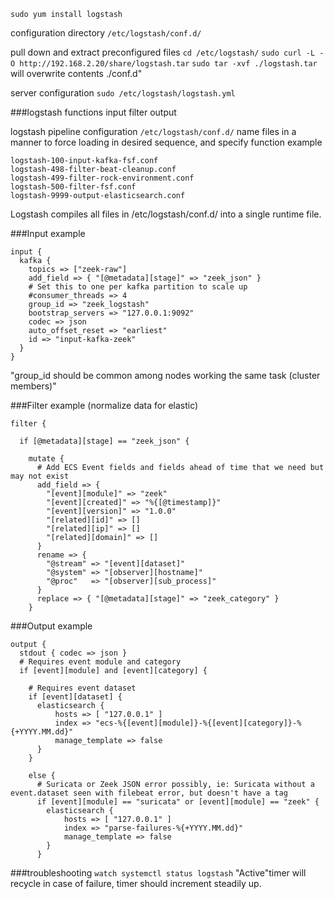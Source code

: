 `sudo yum install logstash`

configuration directory
`/etc/logstash/conf.d/`

pull down and extract preconfigured files
`cd /etc/logstash/`
`sudo curl -L -O http://192.168.2.20/share/logstash.tar`
`sudo tar -xvf ./logstash.tar` will overwrite contents ./conf.d"

server configuration
`sudo /etc/logstash/logstash.yml`

###logstash functions
input
filter
output

logstash pipeline configuration
`/etc/logstash/conf.d/`
name files in a manner to force loading in desired sequence, and specify function
example
```
logstash-100-input-kafka-fsf.conf
logstash-498-filter-beat-cleanup.conf
logstash-499-filter-rock-environment.conf
logstash-500-filter-fsf.conf
logstash-9999-output-elasticsearch.conf
```

Logstash compiles all files in /etc/logstash/conf.d/ into a single runtime file.

###Input example
```
input {
  kafka {
    topics => ["zeek-raw"]
    add_field => { "[@metadata][stage]" => "zeek_json" }
    # Set this to one per kafka partition to scale up
    #consumer_threads => 4
    group_id => "zeek_logstash"
    bootstrap_servers => "127.0.0.1:9092"
    codec => json
    auto_offset_reset => "earliest"
    id => "input-kafka-zeek"
  }
}
```
"group_id should be common among nodes working the same task (cluster members)"

###Filter example (normalize data for elastic)
```
filter {

  if [@metadata][stage] == "zeek_json" {

    mutate {
      # Add ECS Event fields and fields ahead of time that we need but may not exist
      add_field => {
        "[event][module]" => "zeek"
        "[event][created]" => "%{[@timestamp]}"
        "[event][version]" => "1.0.0"
        "[related][id]" => []
        "[related][ip]" => []
        "[related][domain]" => []
      }
      rename => {
        "@stream" => "[event][dataset]"
        "@system" => "[observer][hostname]"
        "@proc"   => "[observer][sub_process]"
      }
      replace => { "[@metadata][stage]" => "zeek_category" }
    }
```
###Output example
```
output {
  stdout { codec => json }
  # Requires event module and category
  if [event][module] and [event][category] {

    # Requires event dataset
    if [event][dataset] {
      elasticsearch {
          hosts => [ "127.0.0.1" ]
          index => "ecs-%{[event][module]}-%{[event][category]}-%{+YYYY.MM.dd}"
          manage_template => false
      }
    }

    else {
      # Suricata or Zeek JSON error possibly, ie: Suricata without a event.dataset seen with filebeat error, but doesn't have a tag
      if [event][module] == "suricata" or [event][module] == "zeek" {
        elasticsearch {
            hosts => [ "127.0.0.1" ]
            index => "parse-failures-%{+YYYY.MM.dd}"
            manage_template => false
        }
      }
```

###troubleshooting
`watch systemctl status logstash`
"Active"timer will recycle in case of failure, timer should increment steadily up.
